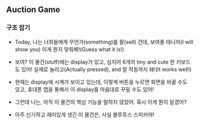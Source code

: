 ## Auction Game
### 구조 잡기
- Today, 나는 너희들에게 무언가(something)를 팔(sell) 건데, 보여줄 테니까(I will show you) 이게 뭔지 맞춰봐!(Guess what it is!)
- 보여? 이 물건(stuff)에는 display가 있고, 심지어 6개의 tiny and cute 한 키보드도 있어! 실제로 눌리고(Actually pressed), and 잘 작동까지 돼!(It works well!)
- 현재는 display에 시계가 보이고 있는데, 이렇게 버튼을 누르면 화면을 바꿀 수도 있고, 휴대폰 앱을 통해서 이 display를 마음대로 꾸밀 수도 있어!

- 그런데 나는, 아직 이 물건의 핵심 기능을 말하지 않았어. 혹시 이게 뭔지 알겠어? 
- 아주 신기하고 재미있게 생긴 이 물건은, 사실 블루투스 스피커야!